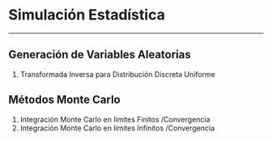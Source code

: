 # Simulación Estadística

---
## Generación de Variables Aleatorias
1. Transformada Inversa para Distribución Discreta Uniforme

  
## Métodos Monte Carlo
1. Integración Monte Carlo en límites Finitos
  /Convergencia
2. Integración Monte Carlo en límites Infinitos
  /Convergencia
